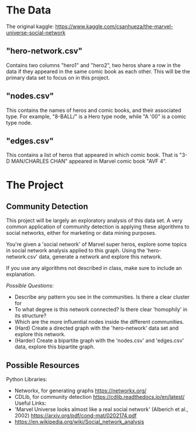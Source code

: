 # The Data
The original kaggle: https://www.kaggle.com/csanhueza/the-marvel-universe-social-network

## "hero-network.csv"
Contains two columns "hero1" and "hero2", two heros share a row in the data if they appeared in the same comic book as each other.
This will be the primary data set to focus on in this project.

## "nodes.csv"
This contains the names of heros and comic books, and their associated type.
For example, "8-BALL/" is a Hero type node, while "A '00" is a comic type node.

## "edges.csv"
This contains a list of heros that appeared in which comic book.
That is "3-D MAN/CHARLES CHAN" appeared in Marvel comic book "AVF 4".


# The Project

## Community Detection
This project will be largely an exploratory analysis of this data set.
A very common application of community detection is applying these algorithms to social networks, either for marketing or data mining purposes.

You're given a 'social network' of Marvel super heros, explore some topics in social network analysis applied to this graph.
Using the 'hero-network.csv' data, generate a network and explore this network.

If you use any algorithms not described in class, make sure to include an explanation.

_Possible Questions:_
- Describe any pattern you see in the communities. Is there a clear cluster for 
- To what degree is this network connected? Is there clear 'homophily' in its structure?
- Which are the more influential nodes inside the different communities.
- (Hard) Create a directed graph with the 'hero-network' data set and explore this network.
- (Harder) Create a bipartite graph with the 'nodes.csv' and 'edges.csv' data, explore this bipartite graph.

## Possible Resources
Python Libraries:
- Networkx, for generating graphs https://networkx.org/
- CDLib, for community detection https://cdlib.readthedocs.io/en/latest/
Useful Links:
- 'Marvel Universe looks almost like a real social network' (Alberich et al., 2002) https://arxiv.org/pdf/cond-mat/0202174.pdf
- https://en.wikipedia.org/wiki/Social_network_analysis
